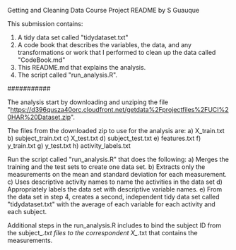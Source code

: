 Getting and Cleaning Data Course Project README by S Guauque

This submission contains: 
1) A tidy data set called "tidydataset.txt"
2) A code book that describes the variables, the data, and any transformations or work that I performed to clean up the data called "CodeBook.md"
3) This README.md that explains the analysis.
4) The script called "run_analysis.R".

	
###########

The analysis start by downloading and unziping the file "https://d396qusza40orc.cloudfront.net/getdata%2Fprojectfiles%2FUCI%20HAR%20Dataset.zip". 

The files from the downloaded zip to use for the analysis are: 
a) X_train.txt
b) subject_train.txt
c) X_test.txt
d) subject_test.txt
e) features.txt
f) y_train.txt
g) y_test.txt
h) activity_labels.txt

Run the script called "run_analysis.R" that does the following: 
	a) Merges the training and the test sets to create one data set.
	b) Extracts only the measurements on the mean and standard deviation for each measurement.
	c) Uses descriptive activity names to name the activities in the data set
	d) Appropriately labels the data set with descriptive variable names.
	e) From the data set in step 4, creates a second, independent tidy data set called "tidydataset.txt" with the average of each variable for each activity and each subject.
	
Additional steps in the run_analysis.R includes to bind the subject ID from the subject_*.txt files to the correspondent X_*.txt that contains the measurements.

